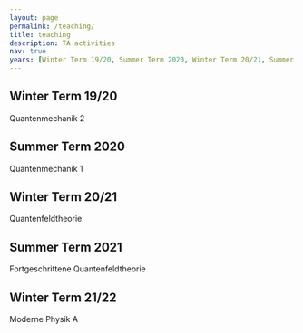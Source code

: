 ```yaml
---
layout: page
permalink: /teaching/
title: teaching
description: TA activities
nav: true
years: [Winter Term 19/20, Summer Term 2020, Winter Term 20/21, Summer Term 2021, Winter Term 21/22]
---
```

<!--
#For now, this page is assumed to be a static description of your courses. You can convert it to a collection similar to `_projects/` so that you can have a dedicated page for each course.

#Organize your courses by years, topics, or universities, however you like!
-->
<div class="publications">
  <h2 class="year">Winter Term 19/20</h2>
  Quantenmechanik 2
   <h2 class="year">Summer Term 2020</h2>
  Quantenmechanik 1
  <h2 class="year">Winter Term 20/21</h2>
  Quantenfeldtheorie
  <h2 class="year">Summer Term 2021</h2>
  Fortgeschrittene Quantenfeldtheorie
  <h2 class="year">Winter Term 21/22</h2>
  Moderne Physik A
</div>
